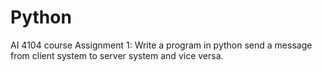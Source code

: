 # Python
AI 4104 course Assignment 1: Write a program in python send a message from client system to server system and vice versa.
